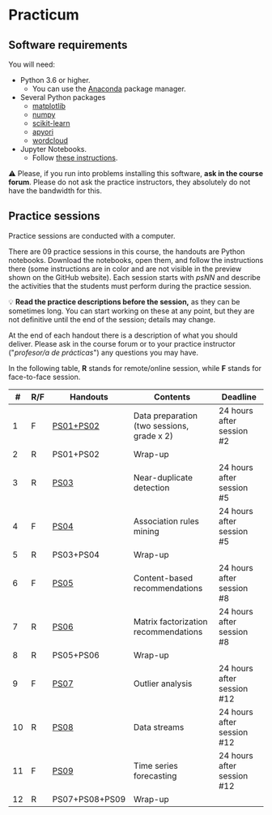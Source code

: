 # Practicum

## Software requirements

You will need:

* Python 3.6 or higher.
   * You can use the [Anaconda](https://www.anaconda.com/products/individual) package manager.
* Several Python packages
   * [matplotlib](https://matplotlib.org/)
   * [numpy](https://numpy.org/)
   * [scikit-learn](https://scikit-learn.org/stable/)
   * [apyori](https://pypi.org/project/apyori/)
   * [wordcloud](https://github.com/amueller/word_cloud)
* Jupyter Notebooks.
   * Follow [these instructions](https://jupyter.org/install.html).

:warning: Please, if you run into problems installing this software, **ask in the course forum**. Please do not ask the practice instructors, they absolutely do not have the bandwidth for this.

## Practice sessions

Practice sessions are conducted with a computer.

There are 09 practice sessions in this course, the handouts are Python notebooks. Download the notebooks, open them, and follow the instructions there (some instructions are in color and are not visible in the preview shown on the GitHub website). Each session starts with *psNN* and describe the activities that the students must perform during the practice session.

:bulb: **Read the practice descriptions before the session,** as they can be sometimes long. You can start working on these at any point, but they are not definitive until the end of the session; details may change.

At the end of each handout there is a description of what you should deliver. Please ask in the course forum or to your practice instructor ("*profesor/a de prácticas*") any questions you may have.

In the following table, **R** stands for remote/online session, while **F** stands for face-to-face session.

| # | R/F | Handouts                                    | Contents | Deadline |
|---|---|-----------------------------------------------|----------|-----------|
| 1 | F | [PS01+PS02](ps01_02_data_preparation.ipynb)   | Data preparation (two sessions, grade x 2) | 24 hours after session #2 |
| 2 | R | PS01+PS02                                     | Wrap-up | |
| 3 | R | [PS03](ps03_near_duplicates.ipynb)            | Near-duplicate detection | 24 hours after session #5 |
| 4 | F | [PS04](ps04_association_rules.ipynb)          | Association rules mining | 24 hours after session #5 |
| 5 | R | PS03+PS04                                     | Wrap-up | |
| 6 | F | [PS05](ps05_content_based_recsys.ipynb)       | Content-based recommendations        | 24 hours after session #8 |
| 7 | R | [PS06](ps06_latent_factors_recsys.ipynb)      | Matrix factorization recommendations | 24 hours after session #8 |
| 8 | R | PS05+PS06                                     | Wrap-up | |
| 9 | F | [PS07](ps07_outlier_analysis.ipynb)           | Outlier analysis        | 24 hours after session #12 |
| 10 | R | [PS08](ps08_data_streams.ipynb)              | Data streams            | 24 hours after session #12 |
| 11 | F | [PS09](ps09_forecasting.ipynb)               | Time series forecasting | 24 hours after session #12 |
| 12 | R | PS07+PS08+PS09                               | Wrap-up | |
